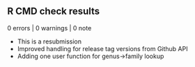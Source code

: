 ## R CMD check results

0 errors | 0 warnings | 0 note


* This is a resubmission
* Improved handling for release tag versions from Github API
* Adding one user function for genus->family lookup

